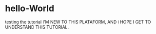 # hello-World
testing the tutorial
I'M NEW TO THIS PLATAFORM, AND i HOPE I GET TO UNDERSTAND THIS TUTORIAL.
